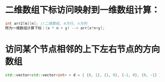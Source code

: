 # 二维数组下标访问映射到一维数组计算：

```cpp
int arr2[m][n];	//二维数组, m为行, n为列
转为一维数组计算下标：(x * n + y) --> arr[x*n+y];


```

# 访问某个节点相邻的上下左右节点的方向数组

```cpp
std::vector<std::vector<int> > d = { {0, 1}, {1, 0}, {-1, 0}, {0, -1} };

```

